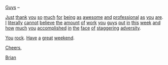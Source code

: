 [Guys](http://i.giphy.com/KIwTWSarXXxDi.gif) –

[Just](http://i.giphy.com/tjuWJTevYz1Oo.gif) [thank](http://i.giphy.com/28XVGIraFzKKI.gif) [you](http://i.giphy.com/5xtDarmwsuR9sDRObyU.gif) [so](https://i.giphy.com/48pOSGAK2WUaA.gif) [much](http://i.giphy.com/AeWoyE3ZT90YM.gif) [for](http://i.giphy.com/jMmdCef5jbKuc.gif) [being](http://i.giphy.com/MCKQEmHkUyGf6.gif) [as](http://i.giphy.com/nkus6a648V1SM.gif) [awesome](http://i.giphy.com/q9fohf0Erd50A.gif) [and](http://i.giphy.com/8EcQCM4mZo5na.gif) [professional](http://i.giphy.com/2jCcm3jXIQ57W.gif) [as](http://i.giphy.com/6v569l1kM6a3e.gif) [you](http://i.giphy.com/68H7QjnqFOn2E.gif) [are](http://i.giphy.com/IUZtGhVO8hZ6w.gif). [I](http://i.giphy.com/w9WS1R9ZAA1Ik.gif) [literally](http://i.giphy.com/xQDjOVmYhRGms.gif) [cannot](http://i.giphy.com/1485Xxy8yjXine.gif) [believe](http://i.giphy.com/j5IdWWOAYzcli.gif) [the](http://i.giphy.com/Mdsrh9MUxmAPS.gif) [amount](http://i.giphy.com/6W0MqKkCtDa48.gif) [of](http://i.giphy.com/1sNDIB0SPHhBK.gif) [work](http://i.giphy.com/KsgLFgQp7Elj2.gif) [you](http://i.giphy.com/lsr3605ZkSCpG.gif) [guys](http://i.giphy.com/1dcWGdOBg0wcU.gif) [put](http://i.giphy.com/QZXQPE1QPsUxi.gif) [in](http://i.giphy.com/13l3blSGgHk6uk.gif) [this](http://i.giphy.com/Z6f7vzq3iP6Mw.gif) [week](http://i.giphy.com/vMnuZGHJfFSTe.gif) [and](http://i.giphy.com/ZqIMaT9uzIHza.gif) [how](http://i.giphy.com/Q7zAtLP2cvVm.gif) [much](http://i.giphy.com/LdnaND03GRE9q.gif) [you](http://i.giphy.com/3oEduH2JSVrHwAFKJG.gif) [accomplished](http://i.giphy.com/diKF8kxuomAxy.gif) [in](http://i.giphy.com/1GlDW1HBD3q2A.gif) [the](http://i.giphy.com/CCJnMBqEYxxEk.gif) [face](http://i.giphy.com/iGNiqAuwG9dwQ.gif) [of](http://i.giphy.com/VfkGlZD0hW4a4.gif) [staggering](http://i.giphy.com/Es3FISPjOZzAA.gif) [adversity](http://i.giphy.com/TTw7EMKAYmECs.gif).

[You](http://i.giphy.com/PRs0raLvOiYzC.gif) [rock](http://i.giphy.com/4Z3DdOZRTcXPa.gif). [Have](http://i.giphy.com/KlCpW0I2Ptd3a.gif) [a](https://i.giphy.com/z9owPlNGcqkWQ.gif) [great](http://i.giphy.com/fxWH1Uu8sZmCs.gif) [weekend](http://i.giphy.com/uRalMN4BPuzyo.gif).

[Cheers](http://i.giphy.com/awpqNsKuFtXI4.gif),

[Brian](http://i.giphy.com/KVXrT3p4BfpPG.gif)
